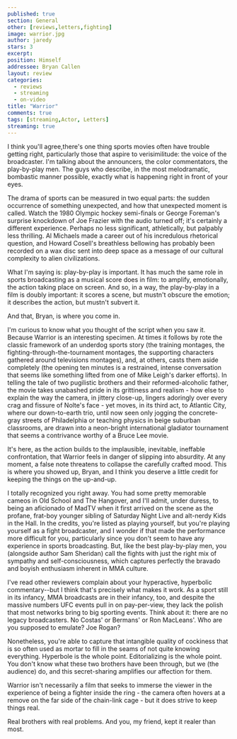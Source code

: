 ```yaml
---
published: true
section: General
other: [reviews,letters,fighting]
image: warrior.jpg
author: jaredy
stars: 3
excerpt: 
position: Himself
addressee: Bryan Callen
layout: review
categories:
  - reviews
  - streaming
  - on-video
title: "Warrior"
comments: true
tags: [streaming,Actor, Letters]
streaming: true
---
```

I think you'll agree,there's one thing sports movies often have trouble getting right, particularly those that aspire to verisimilitude: the voice of the broadcaster. I'm talking about the announcers, the color commentators, the play-by-play men. The guys who describe, in the most melodramatic, bombastic manner possible, exactly what is happening right in front of your eyes.

The drama of sports can be measured in two equal parts: the sudden occurrence of something unexpected, and how that unexpected moment is called. Watch the 1980 Olympic hockey semi-finals or George Foreman's surprise knockdown of Joe Frazier with the audio turned off; it's certainly a different experience. Perhaps no less significant, athletically, but palpably less thrilling. Al Michaels made a career out of his incredulous rhetorical question, and Howard Cosell's breathless bellowing has probably been recorded on a wax disc sent into deep space as a message of our cultural complexity to alien civilizations.

What I'm saying is: play-by-play is important. It has much the same role in sports broadcasting as a musical score does in film: to amplify, emotionally, the action taking place on screen. And so, in a way, the play-by-play in a film is doubly important: it scores a scene, but mustn't obscure the emotion; it describes the action, but mustn't subvert it.

And that, Bryan, is where you come in.

I'm curious to know what you thought of the script when you saw it. Because Warrior is an interesting specimen. At times it follows by rote the classic framework of an underdog sports story (the training montages, the fighting-through-the-tournament montages, the supporting characters gathered around televisions montages), and, at others, casts them aside completely (the opening ten minutes is a restrained, intense conversation that seems like something lifted from one of Mike Leigh's darker efforts). In telling the tale of two pugilistic brothers and their reformed-alcoholic father, the movie takes unabashed pride in its grittiness and realism - how else to explain the way the camera, in jittery close-up, lingers adoringly over every crag and fissure of Nolte's face - yet moves, in its third act, to Atlantic City, where our down-to-earth trio, until now seen only jogging the concrete-gray streets of Philadelphia or teaching physics in beige suburban classrooms, are drawn into a neon-bright international gladiator tournament that seems a contrivance worthy of a Bruce Lee movie.

It's here, as the action builds to the implausible, inevitable, ineffable confrontation, that Warrior feels in danger of slipping into absurdity. At any moment, a false note threatens to collapse the carefully crafted mood. This is where you showed up, Bryan, and I think you deserve a little credit for keeping the things on the up-and-up.

I totally recognized you right away. You had some pretty memorable cameos in Old School and The Hangover, and I'll admit, under duress, to being an aficionado of MadTV when it first arrived on the scene as the profane, frat-boy younger sibling of Saturday Night Live and alt-nerdy Kids in the Hall. In the credits, you're listed as playing yourself, but you're playing yourself as a fight broadcaster, and I wonder if that made the performance more difficult for you, particularly since you don't seem to have any experience in sports broadcasting. But, like the best play-by-play men, you (alongside author Sam Sheridan) call the fights with just the right mix of sympathy and self-consciousness, which captures perfectly the bravado and boyish enthusiasm inherent in MMA culture.

I've read other reviewers complain about your hyperactive, hyperbolic commentary--but I think that's precisely what makes it work. As a sport still in its infancy, MMA broadcasts are in their infancy, too, and despite the massive numbers UFC events pull in on pay-per-view, they lack the polish that most networks bring to big sporting events. Think about it: there are no legacy broadcasters. No Costas' or Bermans' or Ron MacLeans'. Who are you supposed to emulate? Joe Rogan?

Nonetheless, you're able to capture that intangible quality of cockiness that is so often used as mortar to fill in the seams of not quite knowing everything. Hyperbole is the whole point. Editorializing is the whole point. You don't know what these two brothers have been through, but we (the audience) do, and this secret-sharing amplifies our affection for them.

Warrior isn't necessarily a film that seeks to immerse the viewer in the experience of being a fighter inside the ring - the camera often hovers at a remove on the far side of the chain-link cage - but it does strive to keep things real.

Real brothers with real problems. And you, my friend, kept it realer than most.